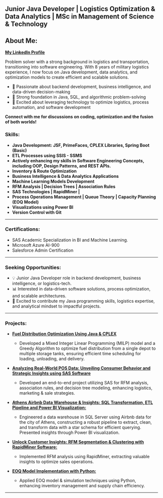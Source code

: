 ## Junior Java Developer | Logistics Optimization & Data Analytics | MSc in Management of Science & Technology

## **About Me:**
**[My LinkedIn Profile](https://www.linkedin.com/in/moraitisalexandros/)**

Problem solver with a strong background in logistics and transportation, transitioning into software engineering. With 8 years of military logistics experience, I now focus on Java development, data analytics, and optimization models to create efficient and scalable solutions.

- 🔹 Passionate about backend development, business intelligence, and data-driven decision-making
- 🔹 Strong foundation in Java, SQL, and algorithmic problem-solving
- 🔹 Excited about leveraging technology to optimize logistics, process automation, and software development

**Connect with me for discussions on coding, optimization and the fusion of both worlds!**

### **Skills:**
- **Java Development: JSF, PrimeFaces, CPLEX Libraries, Spring Boot (Basic)**
- **ETL Processes using SSIS - SSMS**
- **Actively enhancing my skills in Software Engineering Concepts, including OOP, Design Patterns, and REST APIs.**
- **Inventory & Route Optimization**
- **Business Intelligence & Data Analytics Applications**
- **Machine Learning Models Development**
- **RFM Analysis | Decision Trees | Association Rules**
- **SAS Technologies | RapidMiner |**
- **Process Operations Management | Queue Theory | Capacity Planning (EOQ Model)**
- **Visualizations using Power BI**
- **Version Control with Git**

---
### **Certifications:**
  - SAS Academic Specialization in BI and Machine Learning.
  - Microsoft Azure AI-900
  - Salesforce Admin Certification
---
### **Seeking Opportunities:**
- 💡 Junior Java Developer role in backend development, business intelligence, or logistics-tech.
- 📊 Interested in data-driven software solutions, process optimization, and scalable architectures.
- 🚀 Excited to contribute my Java programming skills, logistics expertise, and analytical mindset to impactful projects.
---  
### **Projects:**
- [**Fuel Distribution Optimization Using Java & CPLEX**](https://github.com/moraitis-alexandros/cplex-fuel-distribution-optimization-problem)
  - Developed a Mixed Integer Linear Programming (MILP) model and a Greedy Algorithm to optimize fuel distribution from a single depot to multiple storage tanks, ensuring efficient time scheduling for loading, unloading, and delivery.

- [**Analyzing Real-World POS Data: Unveiling Consumer Behavior and Strategic Insights using SAS Software**](https://github.com/moraitis-alexandros/Analyzing-Real-World-POS-Data-Unveiling-Consumer-Behavior-and-Strategic-Insights-using-SAS-Software)
  
  - Developed an end-to-end project utilizing SAS for RFM analysis, association rules, and decision tree modeling, enhancing logistics, marketing & sale strategies.

- [**Athens Airbnb Data Warehouse & Insights: SQL Transformation, ETL Pipeline and Power BI Visualization:**](https://github.com/moraitis-alexandros/Athens-Airbnb-Data-Warehouse)
  
  - Engineered a data warehouse in SQL Server using Airbnb data for the city of Athens, constructing a robust pipeline to extract, clean, and transform data with a star schema for efficient querying. Presented insights through Power BI visualization.
    
- [**Unlock Customer Insights: RFM Segmentation & Clustering with RapidMiner Software:**](https://github.com/moraitis-alexandros/customer-segmentation-using-rapidminer)
  
  - Implemented RFM analysis using RapidMiner, extracting valuable insights to optimize sales operations.

- [**EOQ Model Implementation with Python:**](https://github.com/moraitis-alexandros/Inventory-Optimization-with-Python)
  - Applied EOQ model & simulation techniques using Python, enhancing inventory management and supply chain efficiency.
---
